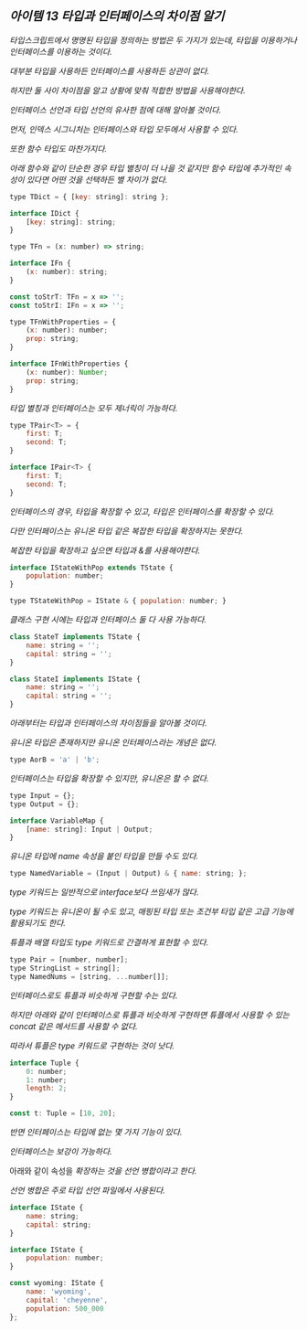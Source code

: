 ## *아이템 13 타입과 인터페이스의 차이점 알기*

*타입스크립트에서 명명된 타입을 정의하는 방법은 두 가지가 있는데, 타입을 이용하거나 인터페이스를 이용하는 것이다.*

*대부분 타입을 사용하든 인터페이스를 사용하든 상관이 없다.*

*하지만 둘 사이 차이점을 알고 상황에 맞춰 적합한 방법을 사용해야한다.*

*인터페이스 선언과 타입 선언의 유사한 점에 대해 알아볼 것이다.*

*먼저, 인덱스 시그니처는 인터페이스와 타입 모두에서 사용할 수 있다.*

*또한 함수 타입도 마찬가지다.*

*아래 함수와 같이 단순한 경우 타입 별칭이 더 나을 것 같지만 함수 타입에 추가적인 속성이 있다면 어떤 것을 선택하든 별 차이가 없다.*

```jsx
type TDict = { [key: string]: string };

interface IDict {
    [key: string]: string;
}
```

```jsx
type TFn = (x: number) => string;

interface IFn {
    (x: number): string;
}

const toStrT: TFn = x => '';
const toStrI: IFn = x => '';
```

```jsx
type TFnWithProperties = {
    (x: number): number;
    prop: string;
}

interface IFnWithProperties {
    (x: number): Number;
    prop: string;
}
```

*타입 별칭과 인터페이스는 모두 제너릭이 가능하다.*

```jsx
type TPair<T> = {
    first: T;
    second: T;
}

interface IPair<T> {
    first: T;
    second: T;
}
```

*인터페이스의 경우, 타입을 확장할 수 있고, 타입은 인터페이스를 확장할 수 있다.*

*다만 인터페이스는 유니온 타입 같은 복잡한 타입을 확장하지는 못한다.*

*복잡한 타입을 확장하고 싶으면 타입과 &를 사용해야한다.*

```jsx
interface IStateWithPop extends TState {
    population: number;
}

type TStateWithPop = IState & { population: number; }
```

*클래스 구현 시에는 타입과 인터페이스 둘 다 사용 가능하다.*

```jsx
class StateT implements TState {
    name: string = '';
    capital: string = '';
}

class StateI implements IState {
    name: string = '';
    capital: string = '';
}
```

*아래부터는 타입과 인터페이스의 차이점들을 알아볼 것이다.*

*유니온 타입은 존재하지만 유니온 인터페이스라는 개념은 없다.*

```jsx
type AorB = 'a' | 'b';
```

*인터페이스는 타입을 확장할 수 있지만, 유니온은 할 수 없다.*

```jsx
type Input = {};
type Output = {};

interface VariableMap {
	[name: string]: Input | Output;
}
```

*유니온 타입에 name 속성을 붙인 타입을 만들 수도 있다.*

```jsx
type NamedVariable = (Input | Output) & { name: string; };
```

*type 키워드는 일반적으로 interface보다 쓰임새가 많다.*

*type 키워드는 유니온이 될 수도 있고, 매핑된 타입 또는 조건부 타입 같은 고급 기능에 활용되기도 한다.*

*튜플과 배열 타입도 type 키워드로 간결하게 표현할 수 있다.*

```jsx
type Pair = [number, number];
type StringList = string[];
type NamedNums = [string, ...number[]];
```

*인터페이스로도 튜플과 비슷하게 구현할 수는 있다.*

*하지만 아래와 같이 인터페이스로 튜플과 비슷하게 구현하면 튜플에서 사용할 수 있는 concat 같은 메서드를 사용할 수 없다.*

*따라서 튜플은 type 키워드로 구현하는 것이 낫다.*

```jsx
interface Tuple {
	0: number;
	1: number;
	length: 2;
}

const t: Tuple = [10, 20];
```

*반면 인터페이스는 타입에 없는 몇 가지 기능이 있다.*

*인터페이스는 보강이 가능하다.*

아래와 같이 속성을 *확장하는 것을 선언 병합이라고 한다.*

*선언 병합은 주로 타입 선언 파일에서 사용된다.*

```jsx
interface IState {
    name: string;
    capital: string;
}

interface IState {
    population: number;
}

const wyoming: IState {
    name: 'wyoming',
    capital: 'cheyenne',
    population: 500_000
};
```